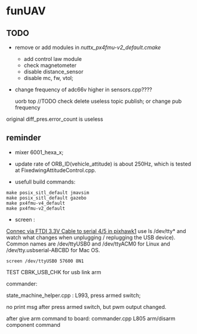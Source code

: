 # funUAV

## TODO

 * remove or add modules in *nuttx_px4fmu-v2_default.cmake* 
   * add control law module
   * check magnetometer
   * disable distance_sensor
   * disable mc, fw, vtol;

 * change frequency of adc66v higher in sensors.cpp???? 

   uorb top  //TODO check delete useless topic publish; or change pub frequency




 original diff_pres.error_count is useless


## reminder 

 * mixer 6001_hexa_x;

 * update rate of ORB_ID(vehicle_attitude) is about 250Hz, which is tested at FixedwingAttitudeControl.cpp.

 * usefull build commands:

 ~~~
make posix_sitl_default jmavsim
make posix_sitl_default gazebo
make px4fmu-v4_default
make px4fmu-v2_default
 ~~~

 * screen :

[Connec via FTDI 3.3V Cable to serial 4/5 in pixhawk1](https://dev.px4.io/en/debug/system_console.html)
use ls /dev/tty* and watch what changes when unplugging / replugging the USB device). Common names are /dev/ttyUSB0 and /dev/ttyACM0 for Linux and /dev/tty.usbserial-ABCBD for Mac OS.

 ~~~
screen /dev/ttyUSB0 57600 8N1
 ~~~



TEST  CBRK_USB_CHK for usb link arm




commander:

state_machine_helper.cpp : L993, press armed switch;

no print msg after press armed switch, but pwm output changed.

after give arm command to board:
commander.cpp L805  arm/disarm component command